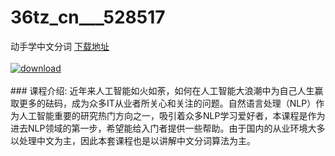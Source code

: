 # 36tz_cn___528517
动手学中文分词
[下载地址](http://www.36tz.cn/article/528517 "下载地址")
<br/></br>[![download](http://36tz.cn/muke_img/2019_11_356-21-300x167.jpg "下载地址")](http://www.36tz.cn/article/528517 "下载地址")
<br/></br>### 课程介绍:
近年来人工智能如火如荼，如何在人工智能大浪潮中为自己人生赢取更多的砝码，成为众多IT从业者所关心和关注的问题。自然语言处理（NLP）作为人工智能重要的研究热门方向之一，吸引着众多NLP学习爱好者，本课程是作为进去NLP领域的第一步，希望能给入门者提供一些帮助。由于国内的从业环境大多以处理中文为主，因此本套课程也是以讲解中文分词算法为主。


